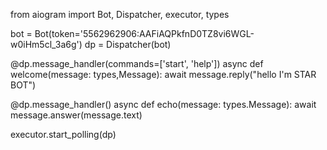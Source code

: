 from aiogram import Bot, Dispatcher, executor, types 

bot = Bot(token='5562962906:AAFiAQPkfnD0TZ8vi6WGL-w0iHm5cl_3a6g')
dp = Dispatcher(bot)

@dp.message_handler(commands=['start', 'help'])
async def welcome(message: types,Message):
    await message.reply("hello I'm STAR BOT")
  
@dp.message_handler()
async def echo(message: types.Message):
  await message.answer(message.text)


executor.start_polling(dp)
